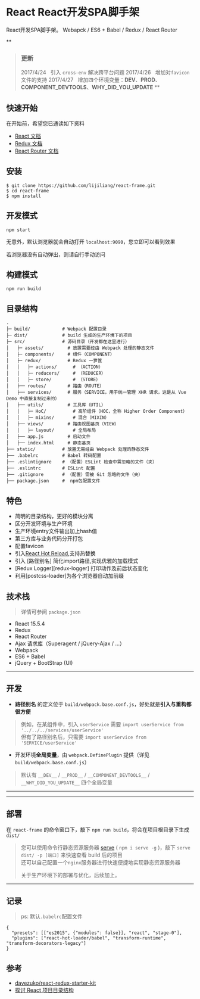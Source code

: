 # React React开发SPA脚手架

React开发SPA脚手架。 Webapck / ES6 + Babel / Redux / React Router

**
> ### 更新
> 2017/4/24 &nbsp; 引入 `cross-env` 解决跨平台问题
> 2017/4/26 &nbsp; 增加对`favicon`文件的支持
> 2017/4/27 &nbsp; 增加四个环境变量：__DEV__、__PROD__、__COMPONENT_DEVTOOLS__、__WHY_DID_YOU_UPDATE__
**

## 快速开始
在开始前，希望您已通读如下资料

* [React 文档][react-doc]
* [Redux 文档][redux-doc]
* [React Router 文档][react-router-doc]

## 安装
```shell
$ git clone https://github.com/lijiliang/react-frame.git
$ cd react-frame
$ npm install
```

## 开发模式
```shell
npm start
```
无意外，默认浏览器就会自动打开 `localhost:9090`，您立即可以看到效果

若浏览器没有自动弹出，则请自行手动访问  

## 构建模式
```shell
npm run build
```

## 目录结构
```
.
├─ build/            # Webpack 配置目录
├─ dist/             # build 生成的生产环境下的项目
├─ src/              # 源码目录（开发都在这里进行）
│   ├─ assets/         # 放置需要经由 Webpack 处理的静态文件
│   ├─ components/     # 组件（COMPONENT）
│   ├─ redux/          # Redux 一箩筐
│   │   ├─ actions/      # （ACTION）
│   │   ├─ reducers/     # （REDUCER）
│   │   ├─ store/        # （STORE）
│   ├── routes/        # 路由（ROUTE）
│   ├── services/      # 服务（SERVICE，用于统一管理 XHR 请求，这是从 Vue Demo 中直接复制过来的）
│   ├── utils/         # 工具库（UTIL）
│   │   ├─ HoC/          # 高阶组件（HOC，全称 Higher Order Component）
│   │   ├─ mixins/       # 混合（MIXIN）
│   ├── views/         # 路由视图基页（VIEW）
│   │   ├─ layout/       # 全局布局
│   ├── app.js         # 启动文件
│   ├── index.html     # 静态基页
├── static/          # 放置无需经由 Webpack 处理的静态文件
├── .babelrc         # Babel 转码配置
├── .eslintignore    # （配置）ESLint 检查中需忽略的文件（夹）
├── .eslintrc        # ESLint 配置
├── .gitignore       # （配置）需被 Git 忽略的文件（夹）
├── package.json     #  npm包配置文件
```

## 特色
* 简明的目录结构，更好的模块分离
* 区分开发环境与生产环境 
* 生产环境entry文件输出加上hash值
* 第三方库与业务代码分开打包
* 配置favicon
* 引入[React Hot Reload][hot-loader],支持热替换
* 引入 [路径别名] 简化import路径,实现优雅的加载模式
* [Redux Logger][redux-logger] 打印动作及前后状态变化
* 利用[postcss-loader]为各个浏览器自动加前缀


## 技术栈
> 详情可参阅 `package.json`

* React 15.5.4
* Redux
* React Router
* Ajax 请求库（Superagent / jQuery-Ajax / ...）
* Webpack
* ES6 + Babel
* jQuery + BootStrap (UI)

***
## 开发 
* **路径别名** 的定义位于 `build/webpack.base.conf.js`，好处就是**引入与重构都很方便**
> 例如，在某组件中，引入 `userService` 需要 `import userService from '../../../services/userService'`  
> 但有了路径别名后，只需要 `import userService from 'SERVICE/userService'`  

* 开发环境**全局变量**，由 `webpack.DefinePlugin` 提供（详见 `build/webpack.base.conf.js`）
> 默认有 `__DEV__` / `__PROD__` / `__COMPONENT_DEVTOOLS__` / `__WHY_DID_YOU_UPDATE__` 四个全局变量  
***

***
## 部署
在 `react-frame` 的命令窗口下，敲下 `npm run build`，将会在项目根目录下生成 `dist/`  
> 您可以使用命令行静态资源服务器 [serve](https://github.com/tj/serve) ( `npm i serve -g` )，敲下 `serve dist/ -p [端口]` 来快速查看 build 后的项目  
> 还可以自己配置一个`nginx`服务器进行快速便捷地实现静态资源服务器
>
> 关于生产环境下的部署与优化，后续加上。
***

## 记录
> ps: 默认`.babelrc`配置文件
```
{
  "presets": [["es2015", {"modules": false}], "react", "stage-0"],
  "plugins": ["react-hot-loader/babel", "transform-runtime", "transform-decorators-legacy"]
}

```
## 参考
* [davezuko/react-redux-starter-kit](https://github.com/davezuko/react-redux-starter-kit)
* [探讨 React 项目目录结构](http://marmelab.com/blog/2015/12/17/react-directory-structure.html)

[react-doc]: http://reactjs.cn/react/docs/getting-started-zh-CN.html
[redux-doc]: http://camsong.github.io/redux-in-chinese/index.html
[react-router-doc]: http://react-guide.github.io/react-router-cn/
[hot-loader]: https://github.com/gaearon/react-hot-loader
[react-hot-loader]: https://github.com/gaearon/react-hot-loader/issues/218
[webpack 2 打包实战]: http://www.tuicool.com/articles/QJJRrmJ
[webpack-in-action]:  https://github.com/fenivana/webpack-in-action
